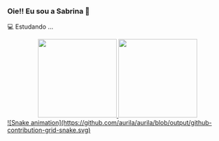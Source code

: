### Oie!! Eu sou a Sabrina  👋


💻 Estudando ...




<div align="center">
  <a href="https://github.com/aurila">
  <img height="180em" src="https://github-readme-stats.vercel.app/api?username=aurila&show_icons=true&theme=tokyonight&include_all_commits=true&count_private=true"/>
  <img height="180em" src="https://github-readme-stats.vercel.app/api/top-langs/?username=aurila&layout=compact&langs_count=7&theme=tokyonight"/>
</div>
  
  
 <div>
   ![Snake animation](https://github.com/aurila/aurila/blob/output/github-contribution-grid-snake.svg)
  </div>

